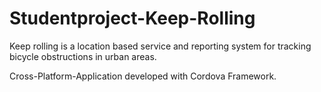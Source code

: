 # Studentproject-Keep-Rolling

Keep rolling is a location based service and reporting system for tracking bicycle obstructions in urban areas.

Cross-Platform-Application developed with Cordova Framework. 
